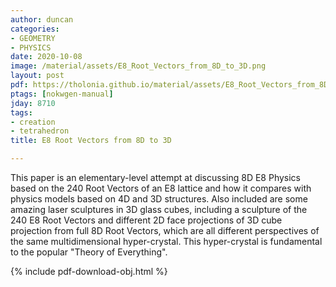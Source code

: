 ```yaml
---
author: duncan
categories:
- GEOMETRY
- PHYSICS
date: 2020-10-08
image: /material/assets/E8_Root_Vectors_from_8D_to_3D.png
layout: post
pdf: https://tholonia.github.io/material/assets/E8_Root_Vectors_from_8D_to_3D.pdf
ptags: [nokwgen-manual]
jday: 8710
tags:
- creation
- tetrahedron
title: E8 Root Vectors from 8D to 3D

---
```


This paper is an elementary-level attempt at discussing 8D E8 Physics based on the 240 Root Vectors of an E8 lattice and how it compares with physics models based on 4D and 3D structures.  Also included are some amazing laser sculptures in 3D glass cubes, including a sculpture of the 240 E8 Root Vectors and different 2D face projections of 3D cube projection from full 8D Root Vectors, which are all different perspectives of the same multidimensional hyper-crystal.  This hyper-crystal is fundamental to the popular "Theory of Everything".

<!--more-->

{% include pdf-download-obj.html %}
